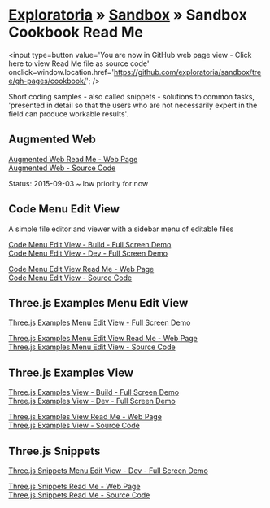 [Exploratoria]( http://exploratoria.github.io ) &raquo; [Sandbox]( http://exploratoria.github.io/sandbox/ ) &raquo;
Sandbox Cookbook Read Me
===

<span style=display:none; >[You are now in GitHub source code view - click here to view Read Me file as a web page]( http://exploratoria.github.io/sandbox/cookbook/index.html "View file as a web page." ) </span>
<input type=button value='You are now in GitHub web page view - Click here to view Read Me file as source code' onclick=window.location.href='https://github.com/exploratoria/sandbox/tree/gh-pages/cookbook/'; />

Short coding samples - also called snippets - solutions to common tasks, 'presented in detail so that the users who are not necessarily expert in the field can produce workable results'.

<!--

https://en.wikipedia.org/wiki/Cookbook#Usage_outside_the_world_of_food

Might follow the O'Reilly structure: http://archive.oreilly.com/images/cookbooks/spread.gif

See also Christopher Alexander: A Pattern Language - https://en.wikipedia.org/wiki/A_Pattern_Language

-->

## Augmented Web

[Augmented Web Read Me - Web Page]( http://exploratoria.github.io/sandbox/cookbook/augmented-web )  
[Augmented Web - Source Code]( https://github.com/exploratoria/sandbox/tree/gh-pages/cookbook/augmented-web )

Status: 2015-09-03 ~ low priority for now

## Code Menu Edit View

A simple file editor and viewer with a sidebar menu of editable files

[Code Menu Edit View - Build - Full Screen Demo]( http://exploratoria.github.io/sandbox/cookbook/code-menu-edit-view/build/index.html )  
[Code Menu Edit View - Dev - Full Screen Demo]( http://exploratoria.github.io/sandbox/cookbook/code-menu-edit-view/dev/index.html )  

[Code Menu Edit View Read Me - Web Page]( http://exploratoria.github.io/sandbox/cookbook/code-menu-edit-view/index.html )  
[Code Menu Edit View - Source Code]( https://github.com/exploratoria/sandbox/tree/gh-pages/cookbook/code-menu-edit-view/ )


## Three.js Examples Menu Edit View

[Three.js Examples Menu Edit View - Full Screen Demo]( http://exploratoria.github.io/sandbox/cookbook/threejs-examples-menu-edit-view/build/index.html ) 

[Three.js Examples Menu Edit View Read Me - Web Page]( http://exploratoria.github.io/sandbox/cookbook/threejs-examples-menu-edit-view )  
[Three.js Examples Menu Edit View - Source Code]( https://github.com/exploratoria/sandbox/tree/gh-pages/cookbook/threejs-examples-menu-edit-view )



## Three.js Examples View

[Three.js Examples View - Build - Full Screen Demo]( http://exploratoria.github.io/sandbox/cookbook/threejs-examples-view/build/index.html )  
[Three.js Examples View - Dev - Full Screen Demo]( http://exploratoria.github.io/sandbox/cookbook/threejs-examples-view/dev/index.html )  

[Three.js Examples View Read Me - Web Page]( http://exploratoria.github.io/sandbox/cookbook/threejs-examples-view )  
[Three.js Examples View - Source Code]( https://github.com/exploratoria/sandbox/tree/gh-pages/cookbook/threejs-examples-view )


## Three.js Snippets
 
[Three.js Snippets Menu Edit View - Dev - Full Screen Demo]( http://exploratoria.github.io/sandbox/cookbook/threejs-snippets/threejs-snippets-menu-edit-view/dev/index.html )  

[Three.js Snippets Read Me - Web Page]( http://exploratoria.github.io/sandbox/cookbook/threejs-snippets/ )  
[Three.js Snippets Read Me - Source Code]( https://github.com/exploratoria/sandbox/tree/gh-pages/cookbook/threejs-snippets/ )





